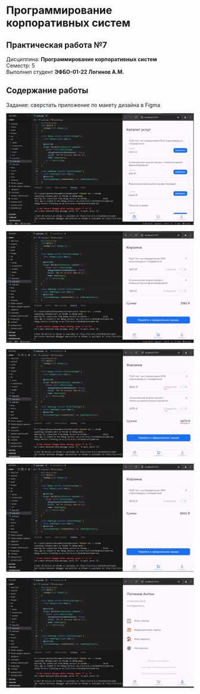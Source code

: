 # Программирование корпоративных систем
## Практическая работа №7
Дисциплина: **Программирование корпоративных систем** <br>
Семестр: 5 <br>
Выполнил студент **ЭФБО-01-22 Логинов А.М.** <br>


## Содержание работы
Задание: сверстать приложение по макету дизайна в Figma


![alt text](assets/images/scrn1.png)

![alt text](assets/images/scrn2.png)

![alt text](assets/images/scrn3.png)

![alt text](assets/images/scrn4.png)

![alt text](assets/images/scrn5.png)